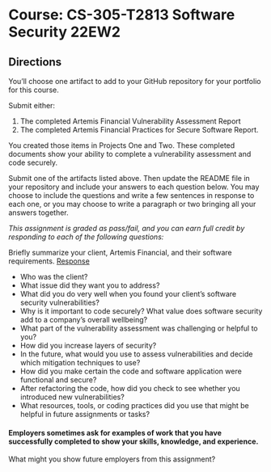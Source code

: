 # Course: CS-305-T2813 Software Security 22EW2

## Directions

You’ll choose one artifact to add to your GitHub repository for your portfolio for this course. 

Submit either:

1. The completed Artemis Financial Vulnerability Assessment Report 
2. The completed Artemis Financial Practices for Secure Software Report. 
 
You created those items in Projects One and Two. These completed documents show your ability to complete a vulnerability assessment and code securely.

Submit one of the artifacts listed above. Then update the README file in your repository and include your answers to each question below. You may choose to include the questions and write a few sentences in response to each one, or you may choose to write a paragraph or two bringing all your answers together. 

*This assignment is graded as pass/fail, and you can earn full credit by responding to each of the following questions:*

Briefly summarize your client, Artemis Financial, and their software requirements. [Response](https://github.com/glnnlhmn/SNHU/blob/main/CS-305/Week%208/RESPONSE.md)

- Who was the client? 
- What issue did they want you to address?
- What did you do very well when you found your client’s software security vulnerabilities? 
- Why is it important to code securely? What value does software security add to a company’s overall wellbeing?
- What part of the vulnerability assessment was challenging or helpful to you?
- How did you increase layers of security? 
- In the future, what would you use to assess vulnerabilities and decide which mitigation techniques to use?
- How did you make certain the code and software application were functional and secure? 
- After refactoring the code, how did you check to see whether you introduced new vulnerabilities?
- What resources, tools, or coding practices did you use that might be helpful in future assignments or tasks?

#### Employers sometimes ask for examples of work that you have successfully completed to show your skills, knowledge, and experience. 
What might you show future employers from this assignment?

